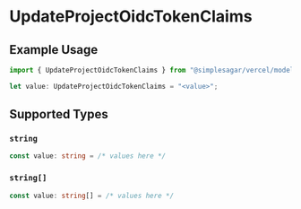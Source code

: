 # UpdateProjectOidcTokenClaims

## Example Usage

```typescript
import { UpdateProjectOidcTokenClaims } from "@simplesagar/vercel/models/updateprojectop.js";

let value: UpdateProjectOidcTokenClaims = "<value>";
```

## Supported Types

### `string`

```typescript
const value: string = /* values here */
```

### `string[]`

```typescript
const value: string[] = /* values here */
```

